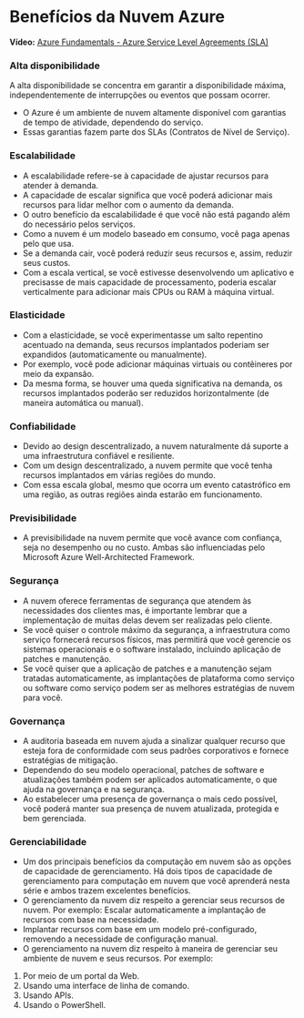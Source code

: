 # Benefícios da Nuvem Azure
**Vídeo:** [Azure Fundamentals - Azure Service Level Agreements (SLA)](https://microsoft.com/pt-br/videoplayer/embed/RWEA4z?postJsllMsg=true&autoCaptions=pt-br)

### Alta disponibilidade
A alta disponibilidade se concentra em garantir a disponibilidade máxima, independentemente de interrupções ou eventos que possam ocorrer.

- O Azure é um ambiente de nuvem altamente disponível com garantias de tempo de atividade, dependendo do serviço. 
- Essas garantias fazem parte dos SLAs  (Contratos 
de Nível de Serviço).

### Escalabilidade
- A escalabilidade refere-se à capacidade de ajustar recursos para atender à demanda. 
- A capacidade de escalar significa que você poderá adicionar mais recursos para lidar melhor com o aumento da demanda.
- O outro benefício da escalabilidade é que você não está pagando além do necessário pelos serviços. 
- Como a nuvem é um modelo baseado em consumo, você paga apenas pelo que usa. 
- Se a demanda cair, você poderá reduzir seus recursos e, assim, reduzir seus custos.
- Com a escala vertical, se você estivesse desenvolvendo um aplicativo e precisasse de mais capacidade de processamento, poderia escalar verticalmente para adicionar mais CPUs ou RAM à máquina virtual. 

### Elasticidade
- Com a elasticidade, se você experimentasse um salto repentino acentuado na demanda, seus recursos implantados poderiam ser expandidos (automaticamente ou manualmente).
- Por exemplo, você pode adicionar máquinas virtuais ou contêineres por meio da expansão. 
- Da mesma forma, se houver uma queda significativa na demanda, os recursos implantados poderão ser reduzidos horizontalmente (de maneira automática ou manual).

### Confiabilidade
- Devido ao design descentralizado, a nuvem naturalmente dá suporte a uma infraestrutura confiável e resiliente. 
- Com um design descentralizado, a nuvem permite que você tenha recursos implantados em várias regiões do mundo.
- Com essa escala global, mesmo que ocorra um evento catastrófico em uma região, as outras regiões ainda estarão em funcionamento. 

### Previsibilidade
- A previsibilidade na nuvem permite que você avance com confiança, seja no desempenho ou no custo. Ambas são influenciadas pelo Microsoft Azure Well-Architected Framework. 

### Segurança
- A nuvem oferece ferramentas de segurança que atendem às necessidades dos clientes mas, é importante lembrar que a implementação de muitas delas devem ser realizadas pelo cliente. 
- Se você quiser o controle máximo da segurança, a infraestrutura como serviço fornecerá recursos físicos, mas permitirá que você gerencie os sistemas operacionais e o software instalado, incluindo aplicação de patches e manutenção. 
- Se você quiser que a aplicação de patches e a manutenção sejam tratadas automaticamente, as implantações de plataforma como serviço ou software como serviço podem ser as melhores estratégias de nuvem para você.

### Governança
- A auditoria baseada em nuvem ajuda a sinalizar qualquer recurso que esteja fora de conformidade com seus padrões corporativos e fornece estratégias de mitigação. 
- Dependendo do seu modelo operacional, patches de software e atualizações também podem ser aplicados automaticamente, o que ajuda na governança e na segurança.
- Ao estabelecer uma presença de governança o mais cedo possível, você poderá manter sua presença de nuvem atualizada, protegida e bem gerenciada.

### Gerenciabilidade
- Um dos principais benefícios da computação em nuvem são as opções de capacidade de gerenciamento. Há dois tipos de capacidade de gerenciamento para computação em nuvem que você aprenderá nesta série e ambos trazem excelentes benefícios.
- O gerenciamento da nuvem diz respeito a gerenciar seus recursos de nuvem. Por exemplo:
Escalar automaticamente a implantação de recursos com base na necessidade.
- Implantar recursos com base em um modelo pré-configurado, removendo a necessidade de configuração manual.
- O gerenciamento na nuvem diz respeito à maneira de gerenciar seu ambiente de nuvem e seus recursos. Por exemplo:
1. Por meio de um portal da Web.
2. Usando uma interface de linha de comando.
3. Usando APIs.
4. Usando o PowerShell.
